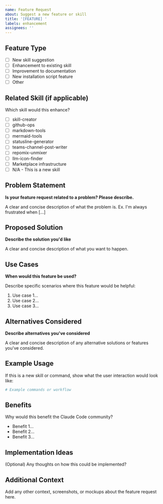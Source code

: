 ```yaml
---
name: Feature Request
about: Suggest a new feature or skill
title: '[FEATURE] '
labels: enhancement
assignees: ''
---
```


## Feature Type

- [ ] New skill suggestion
- [ ] Enhancement to existing skill
- [ ] Improvement to documentation
- [ ] New installation script feature
- [ ] Other

## Related Skill (if applicable)

Which skill would this enhance?

- [ ] skill-creator
- [ ] github-ops
- [ ] markdown-tools
- [ ] mermaid-tools
- [ ] statusline-generator
- [ ] teams-channel-post-writer
- [ ] repomix-unmixer
- [ ] llm-icon-finder
- [ ] Marketplace infrastructure
- [ ] N/A - This is a new skill

## Problem Statement

**Is your feature request related to a problem? Please describe.**

A clear and concise description of what the problem is. Ex. I'm always frustrated when [...]

## Proposed Solution

**Describe the solution you'd like**

A clear and concise description of what you want to happen.

## Use Cases

**When would this feature be used?**

Describe specific scenarios where this feature would be helpful:

1. Use case 1...
2. Use case 2...
3. Use case 3...

## Alternatives Considered

**Describe alternatives you've considered**

A clear and concise description of any alternative solutions or features you've considered.

## Example Usage

If this is a new skill or command, show what the user interaction would look like:

```bash
# Example commands or workflow
```

## Benefits

Why would this benefit the Claude Code community?

- Benefit 1...
- Benefit 2...
- Benefit 3...

## Implementation Ideas

(Optional) Any thoughts on how this could be implemented?

## Additional Context

Add any other context, screenshots, or mockups about the feature request here.
